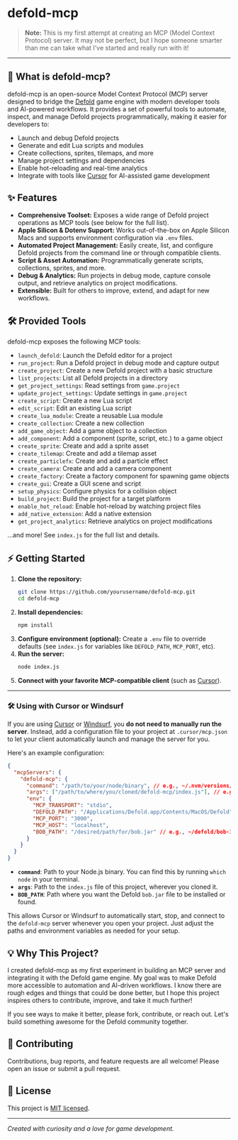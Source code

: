 # defold-mcp

> **Note:** This is my first attempt at creating an MCP (Model Context Protocol) server. It may not be perfect, but I hope someone smarter than me can take what I've started and really run with it!

---

## 🚀 What is defold-mcp?

defold-mcp is an open-source Model Context Protocol (MCP) server designed to bridge the [Defold](https://defold.com) game engine with modern developer tools and AI-powered workflows. It provides a set of powerful tools to automate, inspect, and manage Defold projects programmatically, making it easier for developers to:

- Launch and debug Defold projects
- Generate and edit Lua scripts and modules
- Create collections, sprites, tilemaps, and more
- Manage project settings and dependencies
- Enable hot-reloading and real-time analytics
- Integrate with tools like [Cursor](https://www.cursor.so/) for AI-assisted game development

## ✨ Features

- **Comprehensive Toolset:** Exposes a wide range of Defold project operations as MCP tools (see below for the full list).
- **Apple Silicon & Dotenv Support:** Works out-of-the-box on Apple Silicon Macs and supports environment configuration via `.env` files.
- **Automated Project Management:** Easily create, list, and configure Defold projects from the command line or through compatible clients.
- **Script & Asset Automation:** Programmatically generate scripts, collections, sprites, and more.
- **Debug & Analytics:** Run projects in debug mode, capture console output, and retrieve analytics on project modifications.
- **Extensible:** Built for others to improve, extend, and adapt for new workflows.

## 🛠️ Provided Tools

defold-mcp exposes the following MCP tools:

- `launch_defold`: Launch the Defold editor for a project
- `run_project`: Run a Defold project in debug mode and capture output
- `create_project`: Create a new Defold project with a basic structure
- `list_projects`: List all Defold projects in a directory
- `get_project_settings`: Read settings from `game.project`
- `update_project_settings`: Update settings in `game.project`
- `create_script`: Create a new Lua script
- `edit_script`: Edit an existing Lua script
- `create_lua_module`: Create a reusable Lua module
- `create_collection`: Create a new collection
- `add_game_object`: Add a game object to a collection
- `add_component`: Add a component (sprite, script, etc.) to a game object
- `create_sprite`: Create and add a sprite asset
- `create_tilemap`: Create and add a tilemap asset
- `create_particlefx`: Create and add a particle effect
- `create_camera`: Create and add a camera component
- `create_factory`: Create a factory component for spawning game objects
- `create_gui`: Create a GUI scene and script
- `setup_physics`: Configure physics for a collision object
- `build_project`: Build the project for a target platform
- `enable_hot_reload`: Enable hot-reload by watching project files
- `add_native_extension`: Add a native extension
- `get_project_analytics`: Retrieve analytics on project modifications

...and more! See `index.js` for the full list and details.

## ⚡️ Getting Started

1. **Clone the repository:**
   ```bash
   git clone https://github.com/yourusername/defold-mcp.git
   cd defold-mcp
   ```
2. **Install dependencies:**
   ```bash
   npm install
   ```
3. **Configure environment (optional):**
   Create a `.env` file to override defaults (see `index.js` for variables like `DEFOLD_PATH`, `MCP_PORT`, etc).
4. **Run the server:**
   ```bash
   node index.js
   ```
5. **Connect with your favorite MCP-compatible client** (such as [Cursor](https://www.cursor.so/)).

---

### 🛠️ Using with Cursor or Windsurf

If you are using [Cursor](https://www.cursor.so/) or [Windsurf](https://windsurf.ai/), you **do not need to manually run the server**. Instead, add a configuration file to your project at `.cursor/mcp.json` to let your client automatically launch and manage the server for you.

Here's an example configuration:

```json
{
  "mcpServers": {
    "defold-mcp": {
      "command": "/path/to/your/node/binary", // e.g., ~/.nvm/versions/node/v22.14.0/bin/node
      "args": ["/path/to/where/you/cloned/defold-mcp/index.js"], // e.g., ~/git/defold-mcp/index.js
      "env": {
        "MCP_TRANSPORT": "stdio",
        "DEFOLD_PATH": "/Applications/Defold.app/Contents/MacOS/Defold",
        "MCP_PORT": "3000",
        "MCP_HOST": "localhost",
        "BOB_PATH": "/desired/path/for/bob.jar" // e.g., ~/defold/bob-1.9.6.jar
      }
    }
  }
}
```

- **`command`**: Path to your Node.js binary. You can find this by running `which node` in your terminal.
- **`args`**: Path to the `index.js` file of this project, wherever you cloned it.
- **`BOB_PATH`**: Path where you want the Defold `bob.jar` file to be installed or found.

This allows Cursor or Windsurf to automatically start, stop, and connect to the `defold-mcp` server whenever you open your project. Just adjust the paths and environment variables as needed for your setup.

## 💡 Why This Project?

I created defold-mcp as my first experiment in building an MCP server and integrating it with the Defold game engine. My goal was to make Defold more accessible to automation and AI-driven workflows. I know there are rough edges and things that could be done better, but I hope this project inspires others to contribute, improve, and take it much further!

If you see ways to make it better, please fork, contribute, or reach out. Let's build something awesome for the Defold community together.

## 🤝 Contributing

Contributions, bug reports, and feature requests are all welcome! Please open an issue or submit a pull request.

## 📄 License

This project is [MIT licensed](LICENSE).

---

*Created with curiosity and a love for game development.*

